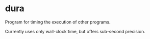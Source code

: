# dura

Program for timing the execution of other programs.

Currently uses only wall-clock time, but offers sub-second precision.
